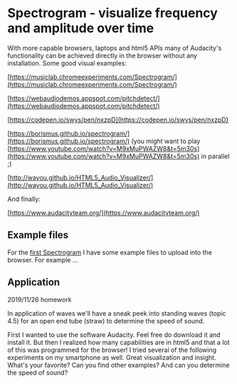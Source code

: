 # Spectrogram - visualize frequency and amplitude over time

With more capable browsers, laptops and html5 APIs many of Audacity's functionality can be achieved directly in the browser without any installation. Some good visual examples:

[https://musiclab.chromeexperiments.com/Spectrogram/](https://musiclab.chromeexperiments.com/Spectrogram/)

[https://webaudiodemos.appspot.com/pitchdetect/](https://webaudiodemos.appspot.com/pitchdetect/)

[https://codepen.io/swys/pen/nxzpD](https://codepen.io/swys/pen/nxzpD)

[https://borismus.github.io/spectrogram/](https://borismus.github.io/spectrogram/) (you might want to play [https://www.youtube.com/watch?v=M9xMuPWAZW8&t=5m30s](https://www.youtube.com/watch?v=M9xMuPWAZW8&t=5m30s) in parallel ;)

[http://wayou.github.io/HTML5_Audio_Visualizer/](http://wayou.github.io/HTML5_Audio_Visualizer/)

And finally:

[https://www.audacityteam.org/](https://www.audacityteam.org/) 

## Example files

For the [first Spectrogram](https://musiclab.chromeexperiments.com/Spectrogram/) I have some example files to upload into the browser. For example ...

## Application

2019/11/26 homework

In application of waves we'll have a sneak peek into standing waves (topic 4.5) for an open end tube (straw) to determine the speed of sound.

First I wanted to use the software Audacity. Feel free do download it and install it. But then I realized how many capabilities are in  html5 and that a lot of this was programmed for the browser! I tried several of the following experiments on my smartphone as well. Great visualization and insight. What's your favorite? Can you find other examples? And can you determine the speed of sound?
